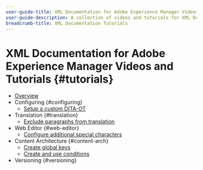 ```yaml
---
user-guide-title: XML Documentation for Adobe Experience Manager Videos and Tutorials
user-guide-description: A collection of videos and tutorials for XML Documentation for Adobe Experience Manager.
breadcrumb-title: XML Documentation Tutorials
---
```

  
# XML Documentation for Adobe Experience Manager Videos and Tutorials {#tutorials}

+ [Overview](overview.md)
+ Configuring {#configuring}
  + [Setup a custom DITA-OT](./configuring/setup-a-custom-dita-ot.md)
+ Translation {#translation}
  + [Exclude paragraphs from translation](./translation/exclude-paragraphs-from-translation.md)
+ Web Editor {#web-editor}
  + [Configure additional special characters](./web-editor/configure-additional-special-characters.md) 
+ Content Architecture {#content-arch}
  + [Create global keys](./content-architecture/create-global-keys.md)
  + [Create and use conditions](./content-architecture/create-and-use-conditions.md)
+ Versioning {#versioning}


